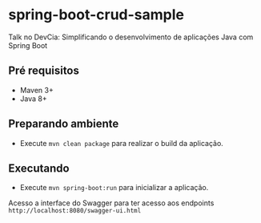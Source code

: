 # spring-boot-crud-sample

Talk no DevCia: Simplificando o desenvolvimento de aplicações Java com Spring Boot

## Pré requisitos

- Maven 3+
- Java 8+

## Preparando ambiente

- Execute `mvn clean package` para realizar o build da aplicação.

## Executando 

- Execute `mvn spring-boot:run` para inicializar a aplicação.


Acesso a interface do Swagger para ter acesso aos endpoints ``http://localhost:8080/swagger-ui.html``

